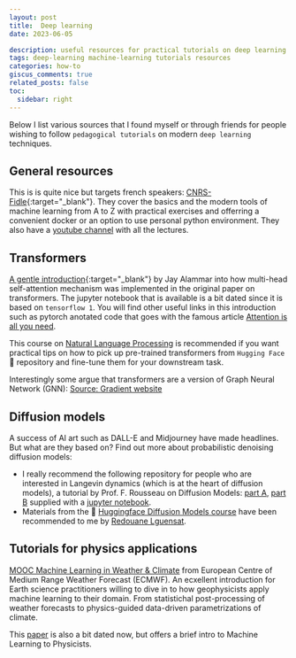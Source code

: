 ```yaml
---
layout: post
title:  Deep learning
date: 2023-06-05 

description: useful resources for practical tutorials on deep learning
tags: deep-learning machine-learning tutorials resources
categories: how-to
giscus_comments: true
related_posts: false
toc:
  sidebar: right
---
```


Below I list various sources that I found myself or through friends for people wishing to follow `pedagogical tutorials` on modern `deep learning` techniques.  

## General resources

This is is quite nice but targets french speakers: [CNRS-Fidle](https://gricad-gitlab.univ-grenoble-alpes.fr/talks/fidle){:target="\_blank"}. They cover the basics and the modern tools of machine learning from A to Z with practical exercises and offerring a convenient docker or an option to use personal python environment. They also have a [youtube channel](https://www.youtube.com/@CNRS-FIDLE) with all the lectures.

## Transformers

[A gentle introduction](http://jalammar.github.io/illustrated-transformer/){:target="\_blank"} by Jay Alammar into how multi-head self-attention mechanism was implemented in the original paper on transformers. The jupyter notebook that is available is a bit dated since it is based on `tensorflow 1`. You will find other useful links in this introduction such as pytorch anotated code that goes with the famous article [Attention is all you need](https://arxiv.org/abs/1706.03762).

This course on [Natural Language Processing](https://huggingface.co/learn/nlp-course/chapter1/1) is recommended if you want practical tips on how to pick up pre-trained transformers from `Hugging Face` 🤗 repository and fine-tune them for your downstream task.

Interestingly some argue that transformers are a version of Graph Neural Network (GNN): [Source: Gradient website](https://thegradient.pub/transformers-are-graph-neural-networks/) 

## Diffusion models

A success of AI art such as DALL-E and Midjourney have made headlines. But what are they based on? Find out more about probabilistic denoising diffusion models:
- I really recommend the following repository for people who are interested in Langevin dynamics (which is at the heart of diffusion models), a tutorial by Prof. F. Rousseau on Diffusion Models: [part A](https://youtu.be/L6Ig_-ARtuo), [part B](https://youtu.be/2KXsNkkZmYk) supplied with a [jupyter notebook](https://github.com/CIA-Oceanix/ai4oac2023/tree/main/tutorial_DiffModel).
- Materials from the 🤗 [Huggingface Diffusion Models course](https://github.com/huggingface/diffusion-models-class/tree/main) have been recommended to me by [Redouane Lguensat](https://redouanelg.github.io/).


## Tutorials for physics applications

[MOOC Machine Learning in Weather & Climate](https://lms.ecmwf.int/course/index.php?categoryid=1) from European Centre of Medium Range Weather Forecast (ECMWF). An ecxellent introduction for Earth science practitioners willing to dive in to how geophysicists apply machine learning to their domain. From statistichal post-processing of weather forecasts to physics-guided data-driven parametrizations of climate.

This [paper](https://www.sciencedirect.com/science/article/pii/S0370157319300766) is also a bit dated now, but offers a brief intro to Machine Learning to Physicists.

